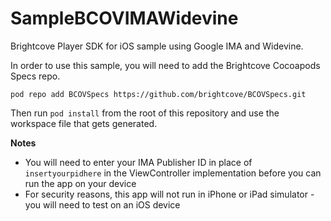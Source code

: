 SampleBCOVIMAWidevine
=====================

Brightcove Player SDK for iOS sample using Google IMA and Widevine.

In order to use this sample, you will need to add the Brightcove Cocoapods Specs repo.

`pod repo add BCOVSpecs https://github.com/brightcove/BCOVSpecs.git`

Then run `pod install` from the root of this repository and use the workspace file that gets generated.

**Notes**
* You will need to enter your IMA Publisher ID in place of `insertyourpidhere` in the ViewController implementation before you can run the app on your device
* For security reasons, this app will not run in iPhone or iPad simulator - you will need to test on an iOS device
